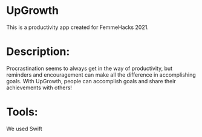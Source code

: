 # UpGrowth 

This is a productivity app created for FemmeHacks 2021. 

# Description: 
Procrastination seems to always get in the way of productivity, but reminders and encouragement can make all the difference in accomplishing goals. With UpGrowth, people can accomplish goals and share their achievements with others!

# Tools: 
We used Swift

